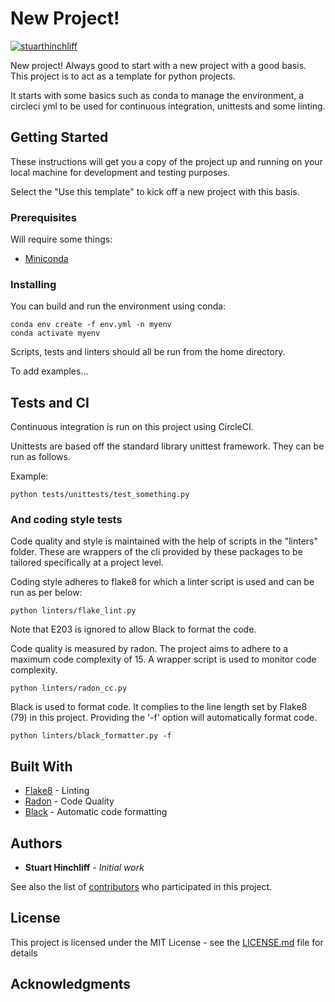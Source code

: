 # New Project!

[![stuarthinchliff](https://circleci.com/gh/stuarthinchliff/stus-starter.svg?style=shield)](https://app.circleci.com/pipelines/github/stuarthinchliff/stus-starter)

New project! Always good to start with a new project with a good basis. This project is to act as a template for python projects. 

It starts with some basics such as conda to manage the environment, a circleci yml to be used for continuous integration, unittests and some linting.

## Getting Started

These instructions will get you a copy of the project up and running on your local machine for development and testing purposes. 

Select the "Use this template" to kick off a new project with this basis.

### Prerequisites

Will require some things:
* [Miniconda](https://docs.conda.io/en/latest/miniconda.html)

### Installing


You can build and run the environment using conda:

```
conda env create -f env.yml -n myenv
conda activate myenv
```

Scripts, tests and linters should all be run from the home directory.

To add examples...

## Tests and CI

Continuous integration is run on this project using CircleCI.

Unittests are based off the standard library unittest framework. They can be run as follows.

Example:

```
python tests/unittests/test_something.py
```

### And coding style tests

Code quality and style is maintained with the help of scripts in the "linters" folder. These are wrappers of the cli provided by these packages to be tailored specifically at a project level. 

Coding style adheres to flake8 for which a linter script is used and can be run as per below:

```
python linters/flake_lint.py
```
Note that E203 is ignored to allow Black to format the code.

Code quality is measured by radon. The project aims to adhere to a maximum code complexity of 15.
A wrapper script is used to monitor code complexity.
```
python linters/radon_cc.py
```

Black is used to format code. It complies to the line length set by Flake8 (79) in this project. Providing the '-f' option will automatically format code.
```
python linters/black_formatter.py -f
```

## Built With

* [Flake8](https://flake8.pycqa.org/en/latest/) - Linting
* [Radon](https://radon.readthedocs.io/en/latest/) - Code Quality
* [Black](https://black.readthedocs.io/en/stable/) - Automatic code formatting

## Authors

* **Stuart Hinchliff** - *Initial work*

See also the list of [contributors](https://github.com/stuarthinchliff/stus-starter/contributors) who participated in this project.

## License

This project is licensed under the MIT License - see the [LICENSE.md](LICENSE.md) file for details

## Acknowledgments
